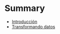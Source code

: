 # Summary

- [Introducción](./01_introduccion/index.md)
- [Transformando datos](./02_datos/index.md)
